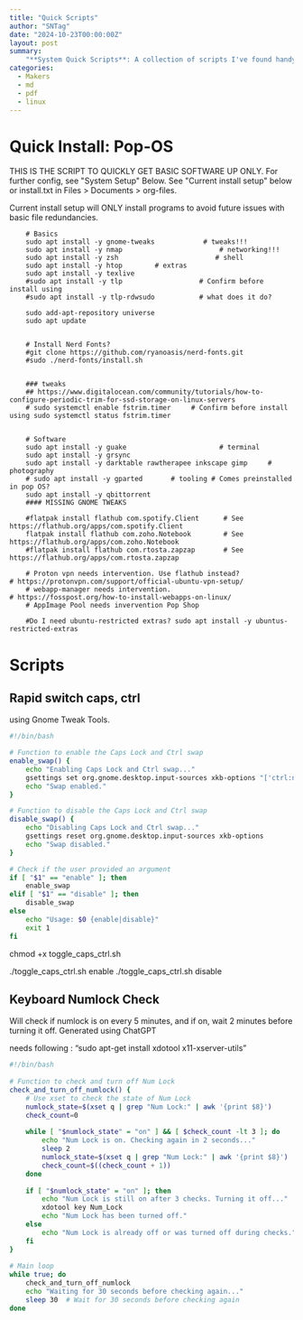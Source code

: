 ```yaml
---
title: "Quick Scripts"
author: "SNTag"
date: "2024-10-23T00:00:00Z"
layout: post
summary:
    "**System Quick Scripts**: A collection of scripts I've found handy for a linux system. Includes quick-installation scripts."
categories:
  - Makers
  - md
  - pdf
  - linux
---
```


# Quick Install: Pop-OS
THIS IS THE SCRIPT TO QUICKLY GET BASIC SOFTWARE UP ONLY. For further config, see "System Setup" Below.
See "Current install setup" below or install.txt in Files > Documents > org-files.

Current install setup will ONLY install programs to avoid future issues with basic file redundancies.

```
    # Basics
    sudo apt install -y gnome-tweaks            # tweaks!!!
    sudo apt install -y nmap                        # networking!!!
    sudo apt install -y zsh                        # shell
    sudo apt install -y htop		# extras
    sudo apt install -y texlive
    #sudo apt install -y tlp                   # Confirm before install using
    #sudo apt install -y tlp-rdwsudo           # what does it do?
    
    sudo add-apt-repository universe
    sudo apt update
    
    
    # Install Nerd Fonts?
    #git clone https://github.com/ryanoasis/nerd-fonts.git
    #sudo ./nerd-fonts/install.sh
    
    
    ### tweaks
    ## https://www.digitalocean.com/community/tutorials/how-to-configure-periodic-trim-for-ssd-storage-on-linux-servers
    # sudo systemctl enable fstrim.timer     # Confirm before install using sudo systemctl status fstrim.timer
    
    
    # Software
    sudo apt install -y guake                       # terminal
    sudo apt install -y grsync
    sudo apt install -y darktable rawtherapee inkscape gimp		# photography
    # sudo apt install -y gparted		# tooling # Comes preinstalled in pop OS?
    sudo apt install -y qbittorrent
    #### MISSING GNOME TWEAKS
    
    #flatpak install flathub com.spotify.Client      # See https://flathub.org/apps/com.spotify.Client
    flatpak install flathub com.zoho.Notebook        # See https://flathub.org/apps/com.zoho.Notebook
    #flatpak install flathub com.rtosta.zapzap       # See https://flathub.org/apps/com.rtosta.zapzap
    
    # Proton vpn needs intervention. Use flathub instead?                # https://protonvpn.com/support/official-ubuntu-vpn-setup/
    # webapp-manager needs intervention.                                 # https://fosspost.org/how-to-install-webapps-on-linux/
    # AppImage Pool needs invervention Pop Shop
    
    #Do I need ubuntu-restricted extras? sudo apt install -y ubuntus-restricted-extras
```

# Scripts
## Rapid switch caps, ctrl
using Gnome Tweak Tools.

```sh
#!/bin/bash

# Function to enable the Caps Lock and Ctrl swap
enable_swap() {
    echo "Enabling Caps Lock and Ctrl swap..."
    gsettings set org.gnome.desktop.input-sources xkb-options "['ctrl:nocaps']"
    echo "Swap enabled."
}

# Function to disable the Caps Lock and Ctrl swap
disable_swap() {
    echo "Disabling Caps Lock and Ctrl swap..."
    gsettings reset org.gnome.desktop.input-sources xkb-options
    echo "Swap disabled."
}

# Check if the user provided an argument
if [ "$1" == "enable" ]; then
    enable_swap
elif [ "$1" == "disable" ]; then
    disable_swap
else
    echo "Usage: $0 {enable|disable}"
    exit 1
fi

```
chmod +x toggle_caps_ctrl.sh

./toggle_caps_ctrl.sh enable
./toggle_caps_ctrl.sh disable
## Keyboard Numlock Check
Will check if numlock is on every 5 minutes, and if on, wait 2 minutes before turning it off. Generated using ChatGPT

needs following : &ldquo;sudo apt-get install xdotool x11-xserver-utils&rdquo;

```sh
#!/bin/bash
    
# Function to check and turn off Num Lock
check_and_turn_off_numlock() {
    # Use xset to check the state of Num Lock
    numlock_state=$(xset q | grep "Num Lock:" | awk '{print $8}')
    check_count=0
    
    while [ "$numlock_state" = "on" ] && [ $check_count -lt 3 ]; do
        echo "Num Lock is on. Checking again in 2 seconds..."
        sleep 2
        numlock_state=$(xset q | grep "Num Lock:" | awk '{print $8}')
        check_count=$((check_count + 1))
    done
    
    if [ "$numlock_state" = "on" ]; then
        echo "Num Lock is still on after 3 checks. Turning it off..."
        xdotool key Num_Lock
        echo "Num Lock has been turned off."
    else
        echo "Num Lock is already off or was turned off during checks."
    fi
}
    
# Main loop
while true; do
    check_and_turn_off_numlock
    echo "Waiting for 30 seconds before checking again..."
    sleep 30  # Wait for 30 seconds before checking again
done
```
